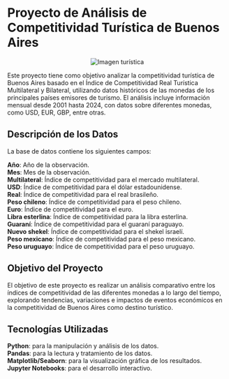 # Proyecto de Análisis de Competitividad Turística de Buenos Aires

<div align="center">
  <img src="https://travel-guide.daytours4u.com/es/wp-content/uploads/sites/3/2020/04/5.png.webp" alt="Imagen turística" />
</div>

Este proyecto tiene como objetivo analizar la competitividad turística de Buenos Aires basado en el Índice de Competitividad Real Turística Multilateral y Bilateral, utilizando datos históricos de las monedas de los principales países emisores de turismo. El análisis incluye información mensual desde 2001 hasta 2024, con datos sobre diferentes monedas, como USD, EUR, GBP, entre otras.

## Descripción de los Datos
La base de datos contiene los siguientes campos:

**Año**: Año de la observación.  
**Mes**: Mes de la observación.  
**Multilateral**: Índice de competitividad para el mercado multilateral.  
**USD**: Índice de competitividad para el dólar estadounidense.  
**Real**: Índice de competitividad para el real brasileño.  
**Peso chileno**: Índice de competitividad para el peso chileno.  
**Euro**: Índice de competitividad para el euro.  
**Libra esterlina**: Índice de competitividad para la libra esterlina.  
**Guaraní**: Índice de competitividad para el guaraní paraguayo.  
**Nuevo shekel**: Índice de competitividad para el shekel israelí.  
**Peso mexicano**: Índice de competitividad para el peso mexicano.  
**Peso uruguayo**: Índice de competitividad para el peso uruguayo.  

## Objetivo del Proyecto
El objetivo de este proyecto es realizar un análisis comparativo entre los índices de competitividad de las diferentes monedas a lo largo del tiempo, explorando tendencias, variaciones e impactos de eventos económicos en la competitividad de Buenos Aires como destino turístico.

## Tecnologías Utilizadas
**Python**: para la manipulación y análisis de los datos.  
**Pandas**: para la lectura y tratamiento de los datos.  
**Matplotlib/Seaborn**: para la visualización gráfica de los resultados.  
**Jupyter Notebooks**: para el desarrollo interactivo.
